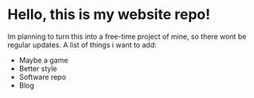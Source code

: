 # Hello, this is my website repo!
Im planning to turn this into a free-time project of mine, so there wont be regular updates.
A list of things i want to add:
- Maybe a game
- Better style
- Software repo
- Blog
